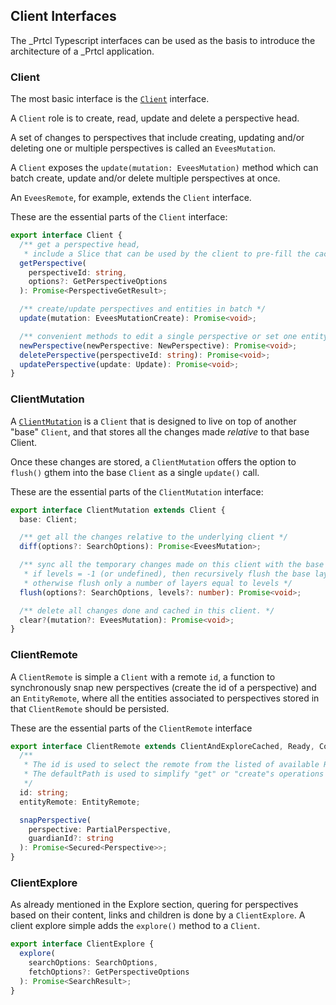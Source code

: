 ## Client Interfaces

The \_Prtcl Typescript interfaces can be used as the basis to introduce the architecture of a \_Prtcl application.

### Client

The most basic interface is the [`Client`](https://github.com/uprtcl/js-uprtcl/blob/master/core/evees/src/evees/interfaces/client.ts) interface.

A `Client` role is to create, read, update and delete a perspective head.

A set of changes to perspectives that include creating, updating and/or deleting one or multiple perspectives is called an `EveesMutation`.

A `Client` exposes the `update(mutation: EveesMutation)` method which can batch create, update and/or delete multiple perspectives at once.

An `EveesRemote`, for example, extends the `Client` interface.

These are the essential parts of the `Client` interface:

```ts
export interface Client {
  /** get a perspective head,
   * include a Slice that can be used by the client to pre-fill the cache */
  getPerspective(
    perspectiveId: string,
    options?: GetPerspectiveOptions
  ): Promise<PerspectiveGetResult>;

  /** create/update perspectives and entities in batch */
  update(mutation: EveesMutationCreate): Promise<void>;

  /** convenient methods to edit a single perspective or set one entity at a time */
  newPerspective(newPerspective: NewPerspective): Promise<void>;
  deletePerspective(perspectiveId: string): Promise<void>;
  updatePerspective(update: Update): Promise<void>;
}
```

### ClientMutation

A [`ClientMutation`](https://github.com/uprtcl/js-uprtcl/blob/master/core/evees/src/evees/interfa,ces/client.mutation.ts) is a `Client` that is designed to live on top of another "base" `Client`, and that stores all the changes made _relative_ to that base Client.

Once these changes are stored, a `ClientMutation` offers the option to `flush()` gthem into the base `Client` as a single `update()` call.

These are the essential parts of the `ClientMutation` interface:

```ts
export interface ClientMutation extends Client {
  base: Client;

  /** get all the changes relative to the underlying client */
  diff(options?: SearchOptions): Promise<EveesMutation>;

  /** sync all the temporary changes made on this client with the base layer,
   * if levels = -1 (or undefined), then recursively flush the base layer,
   * otherwise flush only a number of layers equal to levels */
  flush(options?: SearchOptions, levels?: number): Promise<void>;

  /** delete all changes done and cached in this client. */
  clear?(mutation?: EveesMutation): Promise<void>;
}
```

### ClientRemote

A `ClientRemote` is simple a `Client` with a remote `id`, a function to synchronously snap new perspectives (create the id of a perspective) and an `EntityRemote`, where all the entities associated to perspectives stored in that `ClientRemote` should be persisted.

These are the essential parts of the `ClientRemote` interface

```ts
export interface ClientRemote extends ClientAndExploreCached, Ready, ConnectionLogged {
  /**
   * The id is used to select the remote from the listed of available Remotes.
   * The defaultPath is used to simplify "get" or "create"s operations that dont receive a path.
   */
  id: string;
  entityRemote: EntityRemote;

  snapPerspective(
    perspective: PartialPerspective,
    guardianId?: string
  ): Promise<Secured<Perspective>>;
}
```

### ClientExplore

As already mentioned in the Explore section, quering for perspectives based on their content, links and children is done by a `ClientExplore`. A client explore simple adds the `explore()` method to a `Client`.

```ts
export interface ClientExplore {
  explore(
    searchOptions: SearchOptions,
    fetchOptions?: GetPerspectiveOptions
  ): Promise<SearchResult>;
}
```
